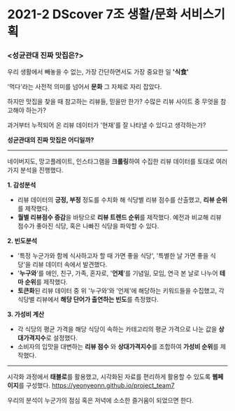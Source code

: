 # 2021-2 DScover 7조 생활/문화 서비스기획
### <성균관대 진짜 맛집은?>

우리 생활에서 빼놓을 수 없는, 가장 간단하면서도 가장 중요한 일 **'식食'**


'먹다'라는 사전적 의미를 넘어서 **문화** 그 자체로 자리 잡았다.


하지만 맛집을 찾을 때 참고하는 리뷰들, 믿을만 한가? 수많은 리뷰 사이트 중 무엇을 참고해야 하는가?


과거부터 누적되어 온 리뷰 데이터가 '현재'를 잘 나타낼 수 있다고 생각하는가?



**성균관대의 진짜 맛집은 어디일까?**


***

네이버지도, 망고플레이트, 인스타그램을 **크롤링**하여 수집한 리뷰 데이터를 토대로 여러 가지 분석을 진행했다. 

**1. 감성분석**
- 리뷰 데이터의 **긍정, 부정** 정도를 수치화 해 식당별 리뷰 점수를 산출했고, **리뷰 순위**를 제작했다.
- **월별 리뷰점수 증감**을 바탕으로 **리뷰 트렌드 순위**를 제작했다. 예전과 비교해 리뷰 점수가 좋아진 식당, 혹은 나빠진 식당을 파악할 수 있다. 


**2. 빈도분석**
- '특정 누군가와 함께 식사하고자 할 때 가면 좋을 식당', '특별한 날 가면 좋을 식당'을 리뷰 데이터 속에서 발견했다.
- '**누구와**'를 애인, 친구, 가족, 혼자로, '**언제**'를 기념일, 모임, 연극 본 날로 나누어 **테마 순위**를 제작했다.
- **토큰화**된 리뷰 데이터 중 위 '누구와'와 '언제'에 해당하는 키워드들을 수집했고, 각 식당별 리뷰에서 **해당 단어가 출연하는 빈도**를 측정했다. 


**3. 가성비 계산**
- 각 식당의 평균 가격을 해당 식당이 속하는 카테고리의 평균 가격으로 나눈 값을 **상대가격지수**로 설정했다.
- 소비자의 입맛을 대변하는 **리뷰 점수** 와 **상대가격지수**를 조합하여 **가성비 순위**를 제작했다.

***

시각화 과정에서 **태블로**를 활용했고, 시각화된 자료를 편리하게 활용할 수 있도록 **웹페이지**를 구성했다.
https://yeonyeonn.github.io/project_team7 

우리의 분석이 누군가의 점심 혹은 저녁에 소소한 즐거움이 되었으면 한다.
